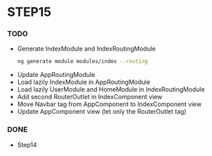 # STEP15

### TODO
- Generate IndexModule and IndexRoutingModule 
    ```bash
    ng generate module modules/index --routing
    ```
- Update AppRoutingModule
- Load lazily IndexModule in AppRoutingModule
- Load lazily UserModule and HomeModule in IndexRoutingModule
- Add second RouterOutlet in IndexComponent view
- Move Navbar tag from AppComponent to IndexComponent view
- Update AppComponent view (let only the RouterOutlet tag)

### DONE
- Step14
